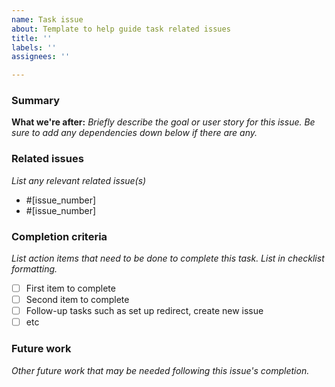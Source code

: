 ```yaml
---
name: Task issue
about: Template to help guide task related issues
title: ''
labels: ''
assignees: ''

---
```


### Summary
**What we're after:**
_Briefly describe the goal or user story for this issue. Be sure to add any dependencies down below if there are any._

### Related issues

_List any relevant related issue(s)_
- #[issue_number]
- #[issue_number]

### Completion criteria

_List action items that need to be done to complete this task. List in checklist formatting._
- [ ] First item to complete
- [ ] Second item to complete
- [ ] Follow-up tasks such as set up redirect, create new issue
- [ ] etc

### Future work

_Other future work that may be needed following this issue's completion._
